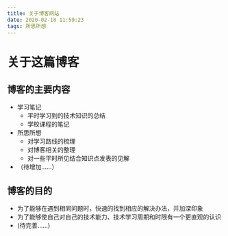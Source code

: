 ```yaml
---
title: 关于博客网站
date: 2020-02-18 11:59:23
tags: 所思所想
---
```

# 关于这篇博客

## 博客的主要内容
<!--more-->
* 学习笔记
    - 平时学习到的技术知识的总结
    - 学校课程的笔记
* 所思所想
    - 对学习路线的梳理
    - 对博客相关的整理
    - 对一些平时所见结合知识点发表的见解
* （待增加......）

## 博客的目的
* 为了能够在遇到相同问题时，快速的找到相应的解决办法，并加深印象
* 为了能够使自己对自己的技术能力、技术学习周期和时限有一个更直观的认识
* (待完善......)